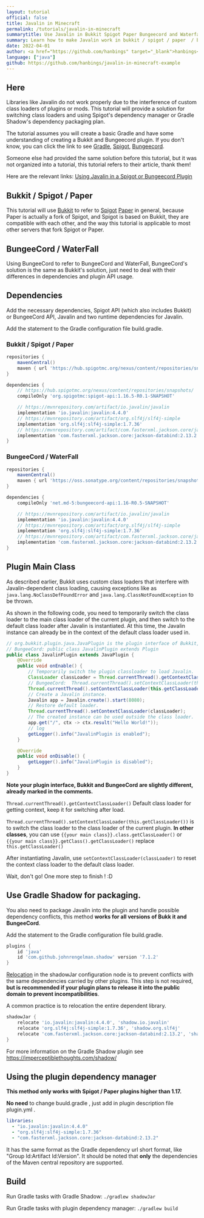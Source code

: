 ```yaml
---
layout: tutorial
official: false
title: Javalin in Minecraft
permalink: /tutorials/javalin-in-minecraft
summarytitle: Use Javalin in Bukkit Spigot Paper Bungeecord and Waterfall !
summary: Learn how to make Javalin work in bukkit / spigot / paper  / bungeecord waterfall.
date: 2022-04-01
author: <a href="https://github.com/hanbings" target="_blank">hanbings</a>
language: ["java"]
github: https://github.com/hanbings/javalin-in-minecraft-example
---
```


## Here

Libraries like Javalin do not work properly due to the interference of custom class loaders of plugins or mods. This tutorial will provide a solution for switching class loaders and using Spigot's dependency manager or Gradle Shadow's dependency packaging plan.

The tutorial assumes you will create a basic Gradle and have some understanding of creating a Bukkit and Bungeecord plugin. If you don't know, you can click the link to see [Gradle](https://gradle.org/), [Spigot](https://www.spigotmc.org/wiki/spigot-plugin-development/), [Bungeecord](https://www.spigotmc.org/wiki/bungeecord-plugin-development/).

Someone else had provided the same solution before this tutorial, but it was not organized into a tutorial, this tutorial refers to their article, thank them!

Here are the relevant links:
[Using Javalin in a Spigot or Bungeecord Plugin](https://gist.github.com/RezzedUp/d7957af10bfbfc6837ae1a4b55975f40)

## Bukkit / Spigot / Paper

This tutorial will use [Bukkit](https://dev.bukkit.org/) to refer to [Spigot](https://www.spigotmc.org/) [Paper](https://papermc.io/) in general, because Paper is actually a fork of Spigot, and Spigot is based on Bukkit, they are compatible with each other, and the way this tutorial is applicable to most other servers that fork Spigot or Paper.

## BungeeCord / WaterFall

Using BungeeCord to refer to BungeeCord and WaterFall, BungeeCord's solution is the same as Bukkit's solution, just need to deal with their differences in dependencies and plugin API usage.

## Dependencies

Add the necessary dependencies, Spigot API (which also includes Bukkit) or BungeeCord API, Javalin and two runtime dependencies for Javalin.

Add the statement to the Gradle configuration file build.gradle.

### Bukkit / Spigot / Paper
```groovy
repositories {
    mavenCentral()
    maven { url 'https://hub.spigotmc.org/nexus/content/repositories/snapshots/' }
}
```

```groovy
dependencies {
    // https://hub.spigotmc.org/nexus/content/repositories/snapshots/
    compileOnly 'org.spigotmc:spigot-api:1.16.5-R0.1-SNAPSHOT'

    // https://mvnrepository.com/artifact/io.javalin/javalin
    implementation 'io.javalin:javalin:4.4.0'
    // https://mvnrepository.com/artifact/org.slf4j/slf4j-simple
    implementation 'org.slf4j:slf4j-simple:1.7.36'
    // https://mvnrepository.com/artifact/com.fasterxml.jackson.core/jackson-databind
    implementation 'com.fasterxml.jackson.core:jackson-databind:2.13.2'
}
```

### BungeeCord / WaterFall

```groovy
repositories {
    mavenCentral()
    maven { url 'https://oss.sonatype.org/content/repositories/snapshots' }
}
```

```groovy
dependencies {
    compileOnly 'net.md-5:bungeecord-api:1.16-R0.5-SNAPSHOT'

    // https://mvnrepository.com/artifact/io.javalin/javalin
    implementation 'io.javalin:javalin:4.4.0'
    // https://mvnrepository.com/artifact/org.slf4j/slf4j-simple
    implementation 'org.slf4j:slf4j-simple:1.7.36'
    // https://mvnrepository.com/artifact/com.fasterxml.jackson.core/jackson-databind
    implementation 'com.fasterxml.jackson.core:jackson-databind:2.13.2'
}
```

## Plugin Main Class

As described earlier, Bukkit uses custom class loaders that interfere with Javalin-dependent class loading, causing exceptions like as `java.lang.NoClassDefFoundError` and `java.lang.ClassNotFoundException` to be thrown.

As shown in the following code, you need to temporarily switch the class loader to the main class loader of the current plugin, and then switch to the default class loader after Javalin is instantiated. At this time, the Javalin instance can already be in the context of the default class loader used in.

```java
// org.bukkit.plugin.java.JavaPlugin is the plugin interface of Bukkit, BungeeCord should be changed to net.md_5.bungee.api.plugin.Plugin.
// BungeeCord: public class JavalinPlugin extends Plugin
public class JavalinPlugin extends JavaPlugin {
    @Override
    public void onEnable() {
        // Temporarily switch the plugin classloader to load Javalin.
        ClassLoader classLoader = Thread.currentThread().getContextClassLoader();
        // BungeeCord:  Thread.currentThread().setContextClassLoader(this.getClass().getClassLoader());
        Thread.currentThread().setContextClassLoader(this.getClassLoader());
        // Create a Javalin instance.
        Javalin app = Javalin.create().start(8080);
        // Restore default loader.
        Thread.currentThread().setContextClassLoader(classLoader);
        // The created instance can be used outside the class loader.
        app.get("/", ctx -> ctx.result("Hello World!"));
        // log
        getLogger().info("JavalinPlugin is enabled");
    }

    @Override
    public void onDisable() {
        getLogger().info("JavalinPlugin is disabled");
    }
}
```

**Note your plugin interface, Bukkit and BungeeCord are slightly different, already marked in the comments.**

`Thread.currentThread().getContextClassLoader()` Default class loader for getting context, keep it for switching after load.

`Thread.currentThread().setContextClassLoader(this.getClassLoader())` is to switch the class loader to the class loader of the current plugin. **In other classes**, you can use `{{your main class}}.class.getClassLoader()` or `{{your main class}}.getClass().getClassLoader()` replace `this.getClassLoader()`

After instantiating Javalin, use `setContextClassLoader(classLoader)` to reset the context class loader to the default class loader.

Wait, don't go! One more step to finish ! :D

## Use Gradle Shadow for packaging.

You also need to package Javalin into the plugin and handle possible dependency conflicts, this method **works for all versions of Bukk it and BungeeCord**.

Add the statement to the Gradle configuration file build.gradle.

```groovy
plugins {
    id 'java'
    id 'com.github.johnrengelman.shadow' version '7.1.2'
}
```

[Relocation](https://imperceptiblethoughts.com/shadow/configuration/relocation/) in the shadowJar configuration node is to prevent conflicts with the same dependencies carried by other plugins. This step is not required, **but is recommended if your plugin plans to release it into the public domain to prevent incompatibilities**.

A common practice is to relocation the entire dependent library.

```groovy
shadowJar {
    relocate 'io.javalin:javalin:4.4.0', 'shadow.io.javalin'
    relocate 'org.slf4j:slf4j-simple:1.7.36', 'shadow.org.slf4j'
    relocate 'com.fasterxml.jackson.core:jackson-databind:2.13.2', 'shadow.com.fasterxml.jackson.core'
}
```

For more information on the Gradle Shadow plugin see https://imperceptiblethoughts.com/shadow/

## Using the plugin dependency manager

**This method only works with Spigot / Paper plugins higher than 1.17.**

**No need** to change buuld.gradle , just add in plugin description file plugin.yml .

```yaml
libraries:
  - "io.javalin:javalin:4.4.0"
  - "org.slf4j:slf4j-simple:1.7.36"
  - "com.fasterxml.jackson.core:jackson-databind:2.13.2"
```

It has the same format as the Gradle dependency url short format, like "Group Id:Artifact Id:Version". It should be noted that **only** the dependencies of the Maven central repository are supported.

## Build

Run Gradle tasks with Gradle Shadow: `./gradlew shadowJar`

Run Gradle tasks with plugin dependency manager: `./gradlew build`